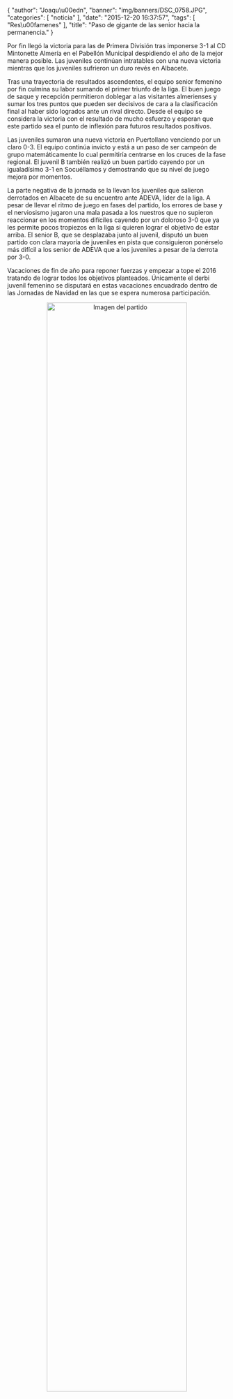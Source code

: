{
  "author": "Joaqu\u00edn", 
  "banner": "img/banners/DSC_0758.JPG", 
  "categories": [
    "noticia"
  ], 
  "date": "2015-12-20 16:37:57", 
  "tags": [
    "Res\u00famenes"
  ], 
  "title": "Paso de gigante de las senior hacia la permanencia."
}

Por fin llegó la victoria para las de Primera División tras imponerse 3-1 al CD Mintonette Almería en el Pabellón Municipal despidiendo el año de la mejor manera posible. Las juveniles continúan intratables con una nueva victoria mientras que los juveniles sufrieron un duro revés en Albacete.

Tras una trayectoria de resultados ascendentes, el equipo senior femenino por fin culmina su labor sumando el primer triunfo de la liga. El buen juego de saque y recepción permitieron doblegar a las visitantes almerienses y sumar los tres puntos que pueden ser decisivos de cara a la clasificación final al haber sido logrados ante un rival directo. Desde el equipo se considera la victoria con el resultado de mucho esfuerzo y esperan que este partido sea el punto de inflexión para futuros resultados positivos.

Las juveniles sumaron una nueva victoria en Puertollano venciendo por un claro 0-3. El equipo continúa invicto y está a un paso de ser campeón de grupo matemáticamente lo cual permitiría centrarse en los cruces de la fase regional. El juvenil B también realizó un buen partido cayendo por un igualadísimo 3-1 en Socuéllamos y demostrando que su nivel de juego mejora por momentos.

La parte negativa de la jornada se la llevan los juveniles que salieron derrotados en Albacete de su encuentro ante ADEVA, líder de la liga. A pesar de llevar el ritmo de juego en fases del partido, los errores de base y el nerviosismo jugaron una mala pasada a los nuestros que no supieron reaccionar en los momentos difíciles cayendo por un doloroso 3-0 que ya les permite pocos tropiezos en la liga si quieren lograr el objetivo de estar arriba. El senior B, que se desplazaba junto al juvenil, disputó un buen partido con clara mayoría de juveniles en pista que consiguieron ponérselo más difícil a los senior de ADEVA que a los juveniles a pesar de la derrota por 3-0.

Vacaciones de fin de año para reponer fuerzas y empezar a tope el 2016 tratando de lograr todos los objetivos planteados. Únicamente el derbi juvenil femenino se disputará en estas vacaciones encuadrado dentro de las Jornadas de Navidad en las que se espera numerosa participación.

<center>
<a target="_new" href="http://www.advmiguelturra.org/drupal/sites/default/files/DSC_0758.JPG"> 
<img alt="Imagen del partido" width="80%" align="center" src="http://www.advmiguelturra.org/drupal/sites/default/files/DSC_0758.JPG"/> </a> </center>


